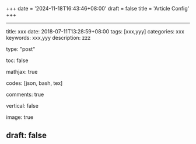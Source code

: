 +++
date = '2024-11-18T16:43:46+08:00'
draft = false
title = 'Article Config'
+++

---
title: xxx
date: 2018-07-11T13:28:59+08:00
tags: [xxx,yyy]
categories: xxx
keywords: xxx,yyy
description: zzz
<!-- 只有指定了 post 类型的文章才会在首页显示 -->
type: "post"
<!-- 是否显示目录，由于目录的性能太低，现在我基本上不会使用这个功能了 -->
toc: false
<!-- 是否加载 mathjax，对于一些不会出现数学公式的文章，不加载这个库可以加快加载速度 -->
mathjax: true
<!-- 指定需要代码高亮的语言，highlight.js 针对每一种语言有一个特定的 js 文件 -->
codes: [json, bash, tex]
<!-- 是否需要加载 Disqus 评论模块，可以控制是否开放评论 -->
comments: true
<!-- 是否采用直排布局 -->
vertical: false
<!-- 文章是否包含图片，如果无图就可以不加载图片浏览模块 -->
image: true
<!-- Hugo 的设置，可以控制是否发布该文章 -->
draft: false
---